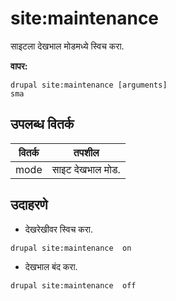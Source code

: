 # site:maintenance
साइटला देखभाल मोडमध्ये स्विच करा.

**वापर:**
```
drupal site:maintenance [arguments]
sma
```

## उपलब्ध वितर्क
वितर्क | तपशील
---------|-------------
mode | साइट देखभाल मोड.

## उदाहरणे
* देखरेखीवर स्विच करा.
```
drupal site:maintenance  on
```
* देखभाल बंद करा.
```
drupal site:maintenance  off
```
